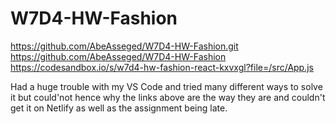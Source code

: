 # W7D4-HW-Fashion
https://github.com/AbeAsseged/W7D4-HW-Fashion.git
https://github.com/AbeAsseged/W7D4-HW-Fashion
https://codesandbox.io/s/w7d4-hw-fashion-react-kxvxgl?file=/src/App.js

Had a huge trouble with my VS Code and tried many different ways to solve it but could'not hence why the links above are the way they are and couldn't get it on Netlify as well as the assignment being late. 
